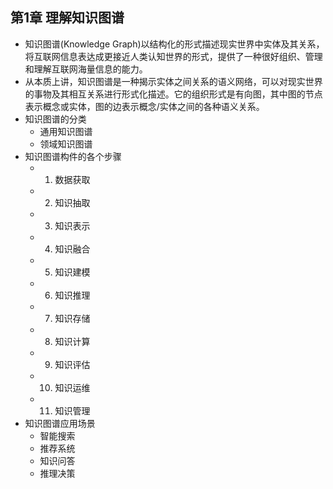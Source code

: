 ## 第1章 理解知识图谱
- 知识图谱(Knowledge Graph)以结构化的形式描述现实世界中实体及其关系，将互联网信息表达成更接近人类认知世界的形式，提供了一种很好组织、管理和理解互联网海量信息的能力。
- 从本质上讲，知识图谱是一种揭示实体之间关系的语义网络，可以对现实世界的事物及其相互关系进行形式化描述。它的组织形式是有向图，其中图的节点表示概念或实体，图的边表示概念/实体之间的各种语义关系。
- 知识图谱的分类
	- 通用知识图谱
	- 领域知识图谱
- 知识图谱构件的各个步骤
	- 1) 数据获取
	- 2) 知识抽取
	- 3) 知识表示
	- 4) 知识融合
	- 5) 知识建模
	- 6) 知识推理
	- 7) 知识存储
	- 8) 知识计算
	- 9) 知识评估
	- 10) 知识运维
	- 11) 知识管理
- 知识图谱应用场景
	- 智能搜索
	- 推荐系统
	- 知识问答
	- 推理决策